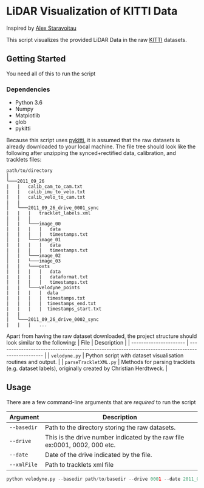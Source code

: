 # LiDAR Visualization of KITTI Data 
Inspired by [Alex Staravoitau](github.com/navoshta)

This script visualizes the provided LiDAR Data in the raw [KITTI](http://www.cvlibs.net/datasets/kitti/raw_data.php) datasets. 

## Getting Started 
You need all of this to run the script 
### Dependencies
- Python 3.6
- Numpy
- Matplotlib
- glob 
- pykitti 


Because this script uses [pykitti](https://github.com/utiasSTARS/pykitti), it is assumed that the raw datasets is already downloaded to your local machine. The file tree should look like the following after unzipping the synced+rectified data, calibration, and tracklets files: 
```
path/to/directory
│   
└───2011_09_26
|   |   calib_cam_to_cam.txt
|   |   calib_imu_to_velo.txt
|   |   calib_velo_to_cam.txt
|   |
│   └───2011_09_26_drive_0001_sync
|   |   |   tracklet_labels.xml
|   |   |
│   |   └───image_00
|   |   |   |   data 
|   |   |   |   timestamps.txt
│   |   └───image_01
|   |   |   |   data
|   |   |   |   timestamps.txt
│   |   └───image_02
│   |   └───image_03
|   |   └───oxts
|   |   |   |   data
|   |   |   |   dataformat.txt
|   |   |   |   timestamps.txt
|   |   └───velodyne_points
|   |   |   |  data
|   |   |   |  timestamps.txt 
|   |   |   |  timestamps_end.txt
|   |   |   |  timestamps_start.txt
|   |
|   └───2011_09_26_drive_0002_sync
|   |   |   ...
```

Apart from having the raw dataset downloaded, the project structure should look similar to the following: 
| File                   | Description                                                                                      |
| ---------------------- | ------------------------------------------------------------------------------------------------ |
| `velodyne.py`  | Python script with dataset visualisation routines and output.                                 |
| `parseTrackletXML.py`  | Methods for parsing tracklets (e.g. dataset labels), originally created by Christian Herdtweck.  |
                                                         
## Usage 
There are a few command-line arguments that are *required* to run the script 

| Argument               | Description                                                                                      |
| ---------------------- | ------------------------------------------------------------------------------------------------ |
| `--basedir`            | Path to the directory storing the raw datasets.                                                  |
| `--drive`              | This is the drive number indicated by the raw file ex:0001, 0002, 000 etc.                       |
| `--date`               | Date of the drive indicated by the file.                                                         |
| `--xmlFile`            | Path to tracklets xml file                                                                       |

```python
python velodyne.py --basedir path/to/basedir --drive 0001 --date 2011_09_26 --xmlFile 2011_09_26/2011_09_26_drive_0001_sync/tracklet_labels.xml 
```
